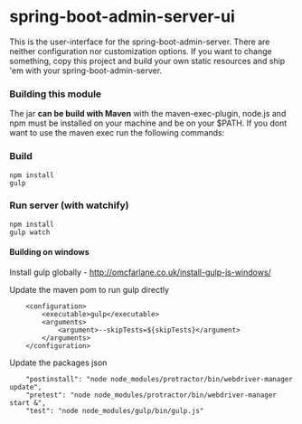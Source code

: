 spring-boot-admin-server-ui
================================

This is the user-interface for the spring-boot-admin-server.
There are neither configuration nor customization options. 
If you want to change something, copy this project and build your own static resources and ship 'em with your spring-boot-admin-server.

### Building this module
The jar **can be build with Maven** with the maven-exec-plugin, node.js and npm must be installed on your machine and be on your $PATH.
If you dont want to use the maven exec run the following commands:

### Build
```shell
npm install
gulp
```

### Run server (with watchify)
```shell
npm install
gulp watch
```

#### Building on windows

Install gulp globally  - http://omcfarlane.co.uk/install-gulp-js-windows/

Update the maven pom to run gulp directly
```shell
    <configuration>
        <executable>gulp</executable>
        <arguments>
            <argument>--skipTests=${skipTests}</argument>
        </arguments>
    </configuration>
```

Update the packages json
```shell
    "postinstall": "node node_modules/protractor/bin/webdriver-manager update",
    "pretest": "node node_modules/protractor/bin/webdriver-manager start &",
    "test": "node node_modules/gulp/bin/gulp.js"
```
